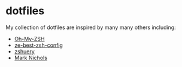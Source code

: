 dotfiles
========

My collection of dotfiles are inspired by many many others including:

<ul>
<li><a href="https://github.com/robbyrussell/oh-my-zsh">Oh-My-ZSH</a></li>
<li><a href="https://github.com/spicycode/ze-best-zsh-config">ze-best-zsh-config</a></li>
<li><a href="https://github.com/myfreeweb/zshuery">zshuery</a></li>
<li><a href="http://zanshin.net/2013/02/02/zsh-configuration-from-the-ground-up/">Mark Nichols</a></li>
</ul>
